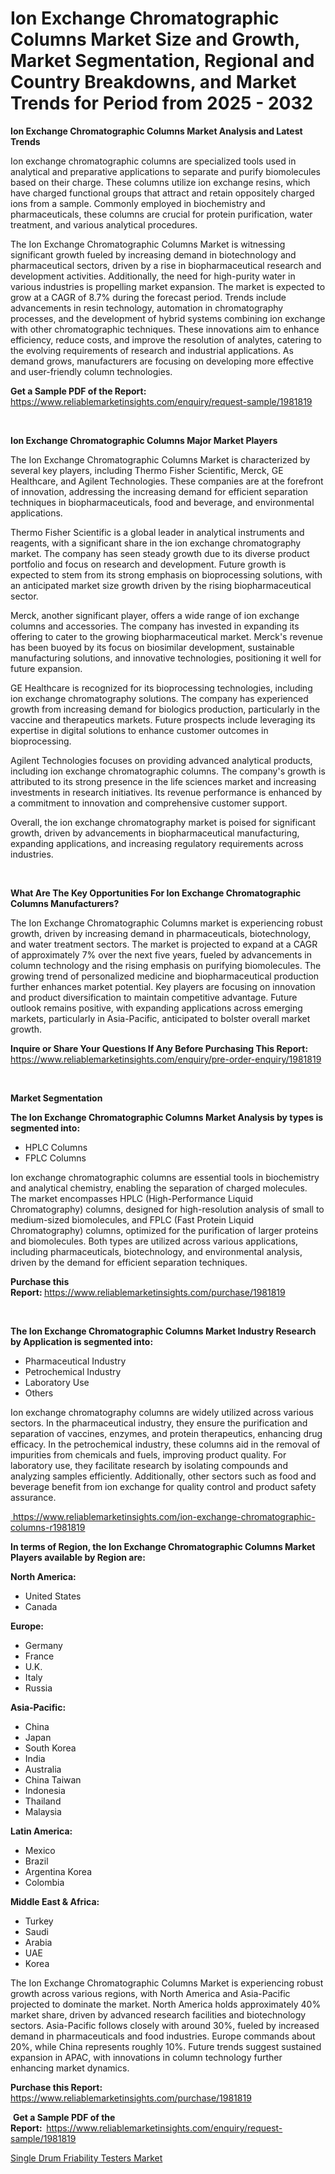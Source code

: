 <p><h1>Ion Exchange Chromatographic Columns Market Size and Growth, Market Segmentation, Regional and Country Breakdowns, and Market Trends for Period from 2025 -  2032</h1></p><p><strong>Ion Exchange Chromatographic Columns Market Analysis and Latest Trends</strong></p>
<p><p>Ion exchange chromatographic columns are specialized tools used in analytical and preparative applications to separate and purify biomolecules based on their charge. These columns utilize ion exchange resins, which have charged functional groups that attract and retain oppositely charged ions from a sample. Commonly employed in biochemistry and pharmaceuticals, these columns are crucial for protein purification, water treatment, and various analytical procedures.</p><p>The Ion Exchange Chromatographic Columns Market is witnessing significant growth fueled by increasing demand in biotechnology and pharmaceutical sectors, driven by a rise in biopharmaceutical research and development activities. Additionally, the need for high-purity water in various industries is propelling market expansion. The market is expected to grow at a CAGR of 8.7% during the forecast period. Trends include advancements in resin technology, automation in chromatography processes, and the development of hybrid systems combining ion exchange with other chromatographic techniques. These innovations aim to enhance efficiency, reduce costs, and improve the resolution of analytes, catering to the evolving requirements of research and industrial applications. As demand grows, manufacturers are focusing on developing more effective and user-friendly column technologies.</p></p>
<p><strong>Get a Sample PDF of the Report:&nbsp;</strong> <a href="https://www.reliablemarketinsights.com/enquiry/request-sample/1981819?utm_campaign=2566&utm_medium=2&utm_source=Github&utm_content=ia&utm_term=02032025&utm_id=ion-exchange-chromatographic-columns">https://www.reliablemarketinsights.com/enquiry/request-sample/1981819</a></p>
<p>&nbsp;</p>
<p><strong>Ion Exchange Chromatographic Columns Major Market Players</strong></p>
<p><p>The Ion Exchange Chromatographic Columns Market is characterized by several key players, including Thermo Fisher Scientific, Merck, GE Healthcare, and Agilent Technologies. These companies are at the forefront of innovation, addressing the increasing demand for efficient separation techniques in biopharmaceuticals, food and beverage, and environmental applications.</p><p>Thermo Fisher Scientific is a global leader in analytical instruments and reagents, with a significant share in the ion exchange chromatography market. The company has seen steady growth due to its diverse product portfolio and focus on research and development. Future growth is expected to stem from its strong emphasis on bioprocessing solutions, with an anticipated market size growth driven by the rising biopharmaceutical sector.</p><p>Merck, another significant player, offers a wide range of ion exchange columns and accessories. The company has invested in expanding its offering to cater to the growing biopharmaceutical market. Merck's revenue has been buoyed by its focus on biosimilar development, sustainable manufacturing solutions, and innovative technologies, positioning it well for future expansion.</p><p>GE Healthcare is recognized for its bioprocessing technologies, including ion exchange chromatography solutions. The company has experienced growth from increasing demand for biologics production, particularly in the vaccine and therapeutics markets. Future prospects include leveraging its expertise in digital solutions to enhance customer outcomes in bioprocessing.</p><p>Agilent Technologies focuses on providing advanced analytical products, including ion exchange chromatographic columns. The company's growth is attributed to its strong presence in the life sciences market and increasing investments in research initiatives. Its revenue performance is enhanced by a commitment to innovation and comprehensive customer support.</p><p>Overall, the ion exchange chromatography market is poised for significant growth, driven by advancements in biopharmaceutical manufacturing, expanding applications, and increasing regulatory requirements across industries.</p></p>
<p>&nbsp;</p>
<p><strong>What Are The Key Opportunities For Ion Exchange Chromatographic Columns Manufacturers?</strong></p>
<p><p>The Ion Exchange Chromatographic Columns market is experiencing robust growth, driven by increasing demand in pharmaceuticals, biotechnology, and water treatment sectors. The market is projected to expand at a CAGR of approximately 7% over the next five years, fueled by advancements in column technology and the rising emphasis on purifying biomolecules. The growing trend of personalized medicine and biopharmaceutical production further enhances market potential. Key players are focusing on innovation and product diversification to maintain competitive advantage. Future outlook remains positive, with expanding applications across emerging markets, particularly in Asia-Pacific, anticipated to bolster overall market growth.</p></p>
<p><strong>Inquire or Share Your Questions If Any Before Purchasing This Report:</strong> <a href="https://www.reliablemarketinsights.com/enquiry/pre-order-enquiry/1981819?utm_campaign=2566&utm_medium=2&utm_source=Github&utm_content=ia&utm_term=02032025&utm_id=ion-exchange-chromatographic-columns">https://www.reliablemarketinsights.com/enquiry/pre-order-enquiry/1981819</a></p>
<p>&nbsp;</p>
<p><strong>Market Segmentation</strong></p>
<p><strong>The Ion Exchange Chromatographic Columns Market Analysis by types is segmented into:</strong></p>
<p><ul><li>HPLC Columns</li><li>FPLC Columns</li></ul></p>
<p><p>Ion exchange chromatographic columns are essential tools in biochemistry and analytical chemistry, enabling the separation of charged molecules. The market encompasses HPLC (High-Performance Liquid Chromatography) columns, designed for high-resolution analysis of small to medium-sized biomolecules, and FPLC (Fast Protein Liquid Chromatography) columns, optimized for the purification of larger proteins and biomolecules. Both types are utilized across various applications, including pharmaceuticals, biotechnology, and environmental analysis, driven by the demand for efficient separation techniques.</p></p>
<p><strong>Purchase this Report:&nbsp;</strong><a href="https://www.reliablemarketinsights.com/purchase/1981819?utm_campaign=2566&utm_medium=2&utm_source=Github&utm_content=ia&utm_term=02032025&utm_id=ion-exchange-chromatographic-columns">https://www.reliablemarketinsights.com/purchase/1981819</a></p>
<p>&nbsp;</p>
<p><strong>The Ion Exchange Chromatographic Columns Market Industry Research by Application is segmented into:</strong></p>
<p><ul><li>Pharmaceutical Industry</li><li>Petrochemical Industry</li><li>Laboratory Use</li><li>Others</li></ul></p>
<p><p>Ion exchange chromatography columns are widely utilized across various sectors. In the pharmaceutical industry, they ensure the purification and separation of vaccines, enzymes, and protein therapeutics, enhancing drug efficacy. In the petrochemical industry, these columns aid in the removal of impurities from chemicals and fuels, improving product quality. For laboratory use, they facilitate research by isolating compounds and analyzing samples efficiently. Additionally, other sectors such as food and beverage benefit from ion exchange for quality control and product safety assurance.</p></p>
<p><a href="https://www.reliablemarketinsights.com/ion-exchange-chromatographic-columns-r1981819?utm_campaign=2566&utm_medium=2&utm_source=Github&utm_content=ia&utm_term=02032025&utm_id=ion-exchange-chromatographic-columns">&nbsp;https://www.reliablemarketinsights.com/ion-exchange-chromatographic-columns-r1981819</a></p>
<p><strong>In terms of Region, the Ion Exchange Chromatographic Columns Market Players available by Region are:</strong></p>
<p>
    <p> <strong> North America: </strong>
        <ul>
            <li>United States</li>
            <li>Canada</li>
        </ul>
        </p> 
    <p> <strong> Europe: </strong>
        <ul>
            <li>Germany</li>
            <li>France</li>
            <li>U.K.</li>
            <li>Italy</li>
            <li>Russia</li>
        </ul>
        </p> 
    <p> <strong> Asia-Pacific: </strong>
        <ul>
            <li>China</li>
            <li>Japan</li>
            <li>South Korea</li>
            <li>India</li>
            <li>Australia</li>
            <li>China Taiwan</li>
            <li>Indonesia</li>
            <li>Thailand</li>
            <li>Malaysia</li>
        </ul>
        </p> 
    <p> <strong> Latin America: </strong>
        <ul>
            <li>Mexico</li>
            <li>Brazil</li>
            <li>Argentina Korea</li>
            <li>Colombia</li>
        </ul>
        </p> 
    <p> <strong> Middle East & Africa: </strong>
        <ul>
            <li>Turkey</li>
            <li>Saudi</li>
            <li>Arabia</li>
            <li>UAE</li>
            <li>Korea</li>
        </ul>
    </p>
    </p>
<p><p>The Ion Exchange Chromatographic Columns Market is experiencing robust growth across various regions, with North America and Asia-Pacific projected to dominate the market. North America holds approximately 40% market share, driven by advanced research facilities and biotechnology sectors. Asia-Pacific follows closely with around 30%, fueled by increased demand in pharmaceuticals and food industries. Europe commands about 20%, while China represents roughly 10%. Future trends suggest sustained expansion in APAC, with innovations in column technology further enhancing market dynamics.</p></p>
<p><strong>Purchase this Report: </strong><a href="https://www.reliablemarketinsights.com/purchase/1981819?utm_campaign=2566&utm_medium=2&utm_source=Github&utm_content=ia&utm_term=02032025&utm_id=ion-exchange-chromatographic-columns">https://www.reliablemarketinsights.com/purchase/1981819</a></p>
<p>&nbsp;<strong>Get a Sample PDF of the Report:&nbsp;&nbsp;</strong><a href="https://www.reliablemarketinsights.com/enquiry/request-sample/1981819?utm_campaign=2566&utm_medium=2&utm_source=Github&utm_content=ia&utm_term=02032025&utm_id=ion-exchange-chromatographic-columns">https://www.reliablemarketinsights.com/enquiry/request-sample/1981819</a></p>
<p><strong></strong></p>
<p><p><a href="https://github.com/boitafbg/Market-Research-Report-List-1/blob/main/single-drum-friability-testers-market.md?utm_campaign=2566&utm_medium=2&utm_source=Github&utm_content=ia&utm_term=02032025&utm_id=ion-exchange-chromatographic-columns">Single Drum Friability Testers Market</a></p></p>